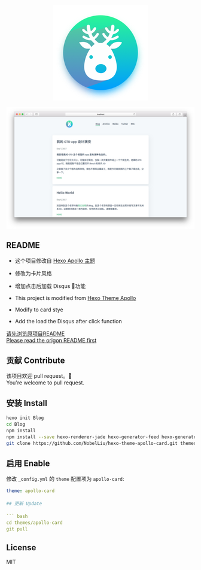 <p align="center">
    <img src="https://raw.githubusercontent.com/NobelLiu/nobelliu.github.com/master/art.png"/>
</p> 

![hexo-theme-apollo](./screenshot.png)

## README

- 这个项目修改自 [Hexo Apollo 主题](https://github.com/pinggod/hexo-theme-apollo)
- 修改为卡片风格
- 增加点击后加载 Disqus 功能
  
- This project is modified from [Hexo Theme Apollo](https://github.com/pinggod/hexo-theme-apollo)
- Modify to card stye
- Add the load the Disqus after click function

[请先浏览原项目README](https://github.com/pinggod/hexo-theme-apollo/README.md)  
[Please read the origon README first](https://github.com/pinggod/hexo-theme-apollo/README.md)

## 贡献 Contribute

该项目欢迎 pull request。   
You're welcome to pull request.

## 安装 Install

``` bash
hexo init Blog 
cd Blog 
npm install
npm install --save hexo-renderer-jade hexo-generator-feed hexo-generator-sitemap hexo-browsersync hexo-generator-archive
git clone https://github.com/NobelLiu/hexo-theme-apollo-card.git themes/apollo-card
```

## 启用 Enable

修改 `_config.yml` 的 `theme` 配置项为 `apollo-card`:

```yaml
theme: apollo-card

## 更新 Update

``` bash
cd themes/apollo-card 
git pull
```

## License

MIT
